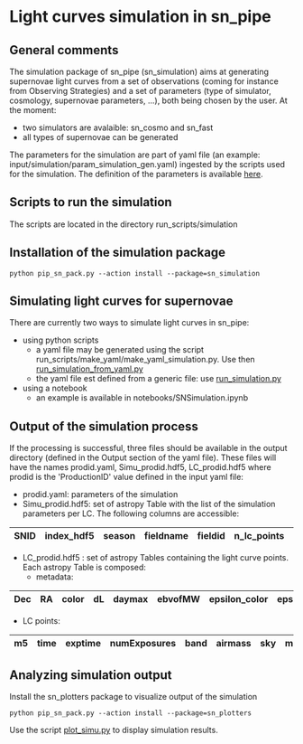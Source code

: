 # Light curves simulation in sn_pipe

## General comments

The simulation package of sn_pipe (sn_simulation) aims at generating supernovae light curves from a set of observations (coming for instance from Observing Strategies) and a set of parameters (type of simulator, cosmology, supernovae parameters, ...), both being chosen by the user. At the moment:
 - two simulators are avalaible: sn_cosmo and sn_fast
 - all types of supernovae can be generated

The parameters for the simulation are part of  yaml file (an example: input/simulation/param_simulation_gen.yaml) ingested by the scripts used for the simulation. The definition of the parameters is available [here](yaml_file.md).
 
## Scripts to run the simulation

The scripts are located in the directory run_scripts/simulation

## Installation of the simulation package

```
python pip_sn_pack.py --action install --package=sn_simulation
```

## Simulating light curves for supernovae

There are currently two ways to simulate light curves in sn_pipe:
   - using python scripts
     - a yaml file may be generated using the script run_scripts/make_yaml/make_yaml_simulation.py.
       Use then  [run_simulation_from_yaml.py](../Simulation/usage_run_simulation_yaml.md)
     -  the yaml file est defined from a generic file: use  [run_simulation.py](../Simulation/usage_run_simulation.md) 
   - using a notebook
     - an example is available in notebooks/SNSimulation.ipynb

## Output of the simulation process

If the processing is successful, three files should be available in the output directory (defined in the Output section of the yaml file). These files will have the names prodid.yaml, Simu_prodid.hdf5, LC_prodid.hdf5 where prodid is the 'ProductionID' value defined in the input yaml file:
 - prodid.yaml: parameters of the simulation
 - Simu_prodid.hdf5: set of astropy Table with the list of the simulation parameters per LC. The following columns are accessible:
 
|SNID|index_hdf5|season|fieldname|fieldid|n_lc_points|area|RA|Dec|x0|epsilon_x0|x1|epsilon_x1|color|epsilon_color|daymax|epsilon_daymax|z|survey_area|healpixID|pixRA|pixDec|dL|ptime|snr_fluxsec_meth|status|ebvofMW|
|---|---|---|---|---|---|---|---|---|---|---|---|---|---|---|---|---|---|---|---|---|---|---|---|---|---|---|

 - LC_prodid.hdf5 : set of astropy Tables containing the light curve points. Each astropy Table is composed:
   - metadata:

|Dec|RA|color|dL|daymax|ebvofMW|epsilon_color|epsilon_daymax|epsilon_x0|epsilon_x1|healpixID|pixDec|pixRA|ptime|season|snr_fluxsec_meth|status|survey_area|x0|x1|z|
|---|---|---|---|---|---|---|---|---|---|---|---|---|---|---|---|---|---|---|---|---|
   - LC points:

|m5|time|exptime|numExposures|band|airmass|sky|moonPhase|seeingFwhmEff|seeingFwhmGeom|filter_cosmo|flux|mag|gamma|flux_e_sec|snr_m5|magerr|fluxerr|zp|zpsys|phase|
|---|---|---|---|---|---|---|---|---|---|---|---|---|---|---|---|---|---|---|---|---|

## Analyzing simulation output

Install the sn_plotters package to visualize output of the simulation

```
python pip_sn_pack.py --action install --package=sn_plotters
```

Use the script [plot_simu.py](../Plots/usage_plot_simu.md) to display simulation results.



